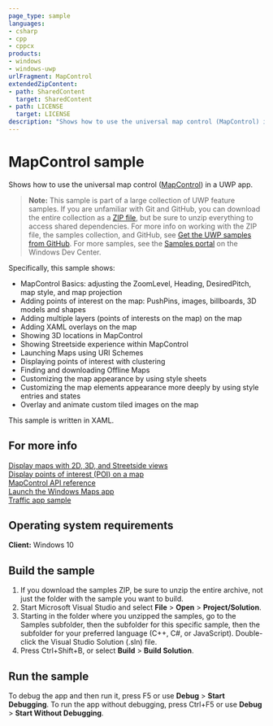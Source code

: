 ```yaml
---
page_type: sample
languages:
- csharp
- cpp
- cppcx
products:
- windows
- windows-uwp
urlFragment: MapControl
extendedZipContent:
- path: SharedContent
  target: SharedContent
- path: LICENSE
  target: LICENSE
description: "Shows how to use the universal map control (MapControl) in a UWP app."
---
```


<!---
  category: MapsAndLocation 
  samplefwlink: http://go.microsoft.com/fwlink/p/?LinkId=619977
--->

# MapControl sample

Shows how to use the universal map control ([MapControl]( https://msdn.microsoft.com/library/windows/apps/xaml/windows.ui.xaml.controls.maps.mapcontrol.aspx)) in a UWP app. 

> **Note:** This sample is part of a large collection of UWP feature samples. 
> If you are unfamiliar with Git and GitHub, you can download the entire collection as a 
> [ZIP file](https://github.com/Microsoft/Windows-universal-samples/archive/master.zip), but be 
> sure to unzip everything to access shared dependencies. For more info on working with the ZIP file, 
> the samples collection, and GitHub, see [Get the UWP samples from GitHub](https://aka.ms/ovu2uq). 
> For more samples, see the [Samples portal](https://aka.ms/winsamples) on the Windows Dev Center. 

Specifically, this sample shows:

* MapControl Basics: adjusting the ZoomLevel, Heading, DesiredPitch, map style, and map projection
* Adding points of interest on the map: PushPins, images, billboards, 3D models and shapes
* Adding multiple layers (points of interests on the map) on the map
* Adding XAML overlays on the map
* Showing 3D locations in MapControl
* Showing Streetside experience within MapControl
* Launching Maps using URI Schemes
* Displaying points of interest with clustering
* Finding and downloading Offline Maps
* Customizing the map appearance by using style sheets
* Customizing the map elements appearance more deeply by using style entries and states
* Overlay and animate custom tiled images on the map

This sample is written in XAML.

## For more info

[Display maps with 2D, 3D, and Streetside views](https://msdn.microsoft.com/library/windows/apps/mt219695)  
[Display points of interest (POI) on a map](https://msdn.microsoft.com/library/windows/apps/mt219696)  
[MapControl API reference]( https://msdn.microsoft.com/library/windows/apps/xaml/windows.ui.xaml.controls.maps.mapcontrol.aspx)  
[Launch the Windows Maps app](https://msdn.microsoft.com/library/windows/apps/mt228341)  
[Traffic app sample](https://github.com/microsoft/windows-appsample-trafficapp/)  

## Operating system requirements

**Client:** Windows 10

## Build the sample

1. If you download the samples ZIP, be sure to unzip the entire archive, not just the folder with the sample you want to build. 
2. Start Microsoft Visual Studio and select **File** \> **Open** \> **Project/Solution**.
3. Starting in the folder where you unzipped the samples, go to the Samples subfolder, then the subfolder for this specific sample, then the subfolder for your preferred language (C++, C#, or JavaScript). Double-click the Visual Studio Solution (.sln) file.
4. Press Ctrl+Shift+B, or select **Build** \> **Build Solution**.

## Run the sample

To debug the app and then run it, press F5 or use **Debug** \> **Start Debugging**. To run the app without debugging, press Ctrl+F5 or use **Debug** \> **Start Without Debugging**.

